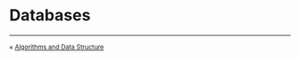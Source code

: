 # Databases

<hr />
<p align="center">
<span style="font-size: 80%; float: left; padding-bottom: 1em;">« <a href="../algorithms-and-data-structure">Algorithms and Data Structure</a> &nbsp;</span>
</p>

